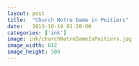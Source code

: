 ```yaml
---
layout: post
title:  "Church Notre Dame in Poitiers"
date:   2013-10-19 01:20:00
categories: ['ink']
image: ink/churchNotreDameInPoitiers.jpg
image_width: 612
image_height: 500
---
```


